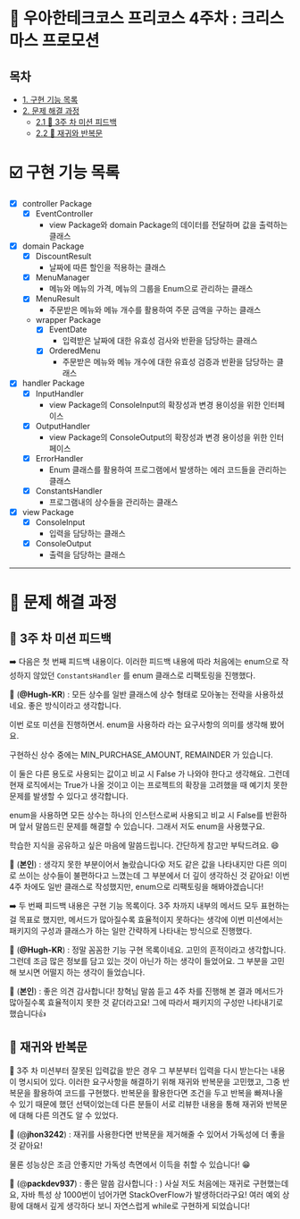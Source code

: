 # 🎄 우아한테크코스 프리코스 4주차 : 크리스마스 프로모션

## 목차

- [1. 구현 기능 목록](#ballotboxwithcheck-구현-기능-목록)
- [2. 문제 해결 과정](#bookmark_tabs-문제-해결-과정)
   - [2.1 🧪 3주 차 미션 피드백](#-3주-차-미션-피드백)
   - [2.2 🤔 재귀와 반복문](#-재귀와-반복문)

# :ballot_box_with_check: 구현 기능 목록

- [x] controller Package
   - [x] EventController
      - view Package와 domain Package의 데이터를 전달하며 값을 출력하는 클래스


- [x] domain Package
   - [x] DiscountResult
      - 날짜에 따른 할인을 적용하는 클래스
   - [x] MenuManager
      - 메뉴와 메뉴의 가격, 메뉴의 그룹을 Enum으로 관리하는 클래스
   - [x] MenuResult
      - 주문받은 메뉴와 메뉴 개수를 활용하여 주문 금액을 구하는 클래스
   - wrapper Package
      - [x] EventDate
         - 입력받은 날짜에 대한 유효성 검사와 반환을 담당하는 클래스
      - [x] OrderedMenu
         - 주문받은 메뉴와 메뉴 개수에 대한 유효성 검증과 반환을 담당하는 클래스


- [x] handler Package
   - [x] InputHandler
      - view Package의 ConsoleInput의 확장성과 변경 용이성을 위한 인터페이스
   - [x] OutputHandler
      - view Package의 ConsoleOutput의 확장성과 변경 용이성을 위한 인터페이스
   - [x] ErrorHandler
      - Enum 클래스를 활용하여 프로그램에서 발생하는 에러 코드들을 관리하는 클래스
   - [x] ConstantsHandler
      - 프로그램내의 상수들을 관리하는 클래스


- [x] view Package
   - [x] ConsoleInput
      - 입력을 담당하는 클래스
   - [x] ConsoleOutput
      - 출력을 담당하는 클래스

---

# :bookmark_tabs: 문제 해결 과정

## 🧪 3주 차 미션 피드백

➡️ 다음은 첫 번째 피드백 내용이다. 이러한 피드백 내용에 따라 처음에는 enum으로 작성하지 않았던 `ConstantsHandler` 를 enum 클래스로 리팩토링을 진행했다. 

🔸 (**@Hugh-KR**) : 모든 상수를 일반 클래스에 상수 형태로 모아놓는 전략을 사용하셨네요. 좋은 방식이라고 생각합니다.

이번 로또 미션을 진행하면서. enum을 사용하라 라는 요구사항의 의미를 생각해 봤어요.

구현하신 상수 중에는 MIN_PURCHASE_AMOUNT, REMAINDER 가 있습니다.

이 둘은 다른 용도로 사용되는 값이고 비교 시 False 가 나와야 한다고 생각해요. 그런데 현재 로직에서는 True가 나올 것이고 이는 프로젝트의 확장을 고려했을 때 예기치 못한 문제를 발생할 수 있다고 생각합니다.

enum을 사용하면 모든 상수는 하나의 인스턴스로써 사용되고 비교 시 False를 반환하며 앞서 말씀드린 문제를 해결할 수 있습니다. 그래서 저도 enum을 사용했구요.

학습한 지식을 공유하고 싶은 마음에 말씀드립니다. 간단하게 참고만 부탁드려요. 😄

🔹 (**본인**) : 생각지 못한 부분이어서 놀랐습니다😲 저도 같은 값을 나타내지만 다른 의미로 쓰이는 상수들이 불편하다고 느꼈는데 그 부분에서 더 깊이 생각하신 것 같아요! 이번 4주 차에도 일반 클래스로 작성했지만, enum으로 리팩토링을 해봐야겠습니다!

➡️ 두 번째 피드백 내용은 구현 기능 목록이다. 3주 차까지 내부의 메서드 모두 표현하는 걸 목표로 했지만, 메서드가 많아질수록 효율적이지 못하다는 생각에 이번 미션에서는 패키지의 구성과 클래스가 하는 일만 간략하게 나타내는 방식으로 진행했다.

🔸 (**@Hugh-KR**) : 정말 꼼꼼한 기능 구현 목록이네요. 고민의 흔적이라고 생각합니다. 그런데 조금 많은 정보를 담고 있는 것이 아닌가 하는 생각이 들었어요. 그 부분을 고민해 보시면 어떨지 하는 생각이 들었습니다.

🔹 (**본인**) : 좋은 의견 감사합니다! 창혁님 말씀 듣고 4주 차를 진행해 본 결과 메서드가 많아질수록 효율적이지 못한 것 같더라고요! 그에 따라서 패키지의 구성만 나타내기로 했습니다👍

## 🤔 재귀와 반복문

🔹 3주 차 미션부터 잘못된 입력값을 받은 경우 그 부분부터 입력을 다시 받는다는 내용이 명시되어 있다. 이러한 요구사항을 해결하기 위해 재귀와 반복문을 고민했고, 그중 반복문을 활용하여 코드를 구현했다. 반복문을 활용한다면 조건을 두고 반복을 빠져나올 수 있기 때문에 했던 선택이었는데 다른 분들이 서로 리뷰한 내용을 통해 재귀와 반복문에 대해 다른 의견도 알 수 있었다.

🔸 (@**jhon3242**) : 재귀를 사용한다면 반복문을 제거해줄 수 있어서 가독성에 더 좋을 것 같아요!

물론 성능상은 조금 안좋지만 가독성 측면에서 이득을 취할 수 있습니다! 😁

🔹 (@**packdev937**) : 좋은 말씀 감사합니다 : ) 사실 저도 처음에는 재귀로 구현했는데요, 자바 특성 상 1000번이 넘어가면 StackOverFlow가 발생하더라구요! 여러 예외 상황에 대해서 깊게 생각하다 보니 자연스럽게 while로 구현하게 되었습니다!
